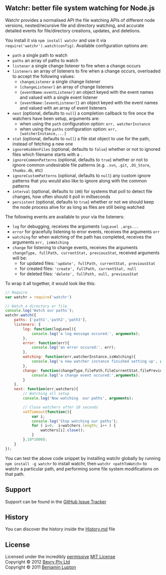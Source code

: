 ## Watchr: better file system watching for Node.js

Watchr provides a normalised API the file watching APIs of different node versions, nested/recursive file and directory watching, and accurate detailed events for file/directory creations, updates, and deletions.

You install it via `npm install watchr` and use it via `require('watchr').watch(config)`. Available configuration options are:

- `path` a single path to watch
- `paths` an array of paths to watch
- `listener` a single change listener to fire when a change occurs
- `listeners` an array of listeners to fire when a change occurs, overloaded to accept the following values:
	- `changeListener` a single change listener
	- `[changeListener]` an array of change listeners
	- `{eventName:eventListener}` an object keyed with the event names and valued with a single event listener
	- `{eventName:[eventListener]}` an object keyed with the event names and valued with an array of event listeners
- `next` (optional, defaults to `null`) a completion callback to fire once the watchers have been setup, arguments are:
	- when using the `path` configuration option: `err, watcherInstance`
	- when using the `paths` configuration option: `err, [watcherInstance,...]` 
- `stat` (optional, defaults to `null`) a file stat object to use for the path, instead of fetching a new one
- `ignoreHiddenFiles` (optional, defaults to `false`) whether or not to ignored files which filename starts with a `.`
- `ignoreCommonPatterns` (optional, defaults to `true`) whether or not to ignore common undesirable file patterns (e.g. `.svn`, `.git`, `.DS_Store`, `thumbs.db`, etc)
- `ignoreCustomPatterns` (optional, defaults to `null`) any custom ignore patterns that you would also like to ignore along with the common patterns
- `interval` (optional, defaults to `100`) for systems that poll to detect file changes, how often should it poll in millseconds
- `persistent` (optional, defaults to `true`) whether or not we should keep the node process alive for as long as files are still being watched


The following events are available to your via the listeners:

- `log` for debugging, receives the arguments `logLevel ,args...`
- `error` for gracefully listening to error events, receives the arguments `err`
- `watching` for when watching of the path has completed, receives the arguments `err, isWatching`
- `change` for listening to change events, receives the arguments `changeType, fullPath, currentStat, previousStat`, received arguments will be:
	- for updated files: `'update', fullPath, currentStat, previousStat`
	- for created files: `'create', fullPath, currentStat, null`
	- for deleted files: `'delete', fullPath, null, previousStat`


To wrap it all together, it would look like this:

``` javascript
// Require
var watchr = require('watchr')

// Watch a directory or file
console.log('Watch our paths');
watchr.watch({
	paths: ['path1','path2','path3'],
	listeners: {
		log: function(logLevel){
			console.log('a log message occured:', arguments);
		},
		error: function(err){
			console.log('an error occured:', err);
		},
		watching: function(err,watcherInstance,isWatching){
			console.log('a new watcher instance finished setting up', arguments);
		},
		change: function(changeType,filePath,fileCurrentStat,filePreviousStat){
			console.log('a change event occured:',arguments);
		}
	},
	next: function(err,watchers){
		// Watching all setup
		console.log('Now watching  our paths', arguments);

		// Close watchers after 10 seconds
		setTimeout(function(){
			var i;
			console.log('Stop watching our paths');
			for ( i=0;  i<watchers.length; i++ ) {
				watchers[i].close();
			}
		},10*1000);
	}
});
```

You can test the above code snippet by installing watchr globally by running `npm install -g watchr` to install watchr, then `watchr <pathToWatch>` to watchr a particular path, and performing some file system modifications on that path.


## Support

Support can be found in the [GitHub Issue Tracker](https://github.com/bevry/watchr/issues)


## History

You can discover the history inside the [History.md](https://github.com/bevry/watchr/blob/master/History.md#files) file


## License

Licensed under the incredibly [permissive](http://en.wikipedia.org/wiki/Permissive_free_software_licence) [MIT License](http://creativecommons.org/licenses/MIT/)
<br/>Copyright &copy; 2012 [Bevry Pty Ltd](http://bevry.me)
<br/>Copyright &copy; 2011 [Benjamin Lupton](http://balupton.com)
